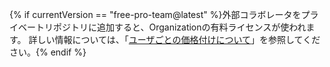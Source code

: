 {% if currentVersion == "free-pro-team@latest" %}外部コラボレータをプライベートリポジトリに追加すると、Organizationの有料ライセンスが使われます。 詳しい情報については、「[ユーザごとの価格付けについて](/articles/about-per-user-pricing/)」を参照してください。{% endif %}
